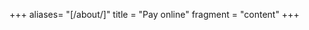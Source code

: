 +++
aliases= "[/about/]"
title = "Pay online"
fragment = "content"
+++
<meta http-equiv="refresh" content="time; URL=https://pay.11destinations.com" />